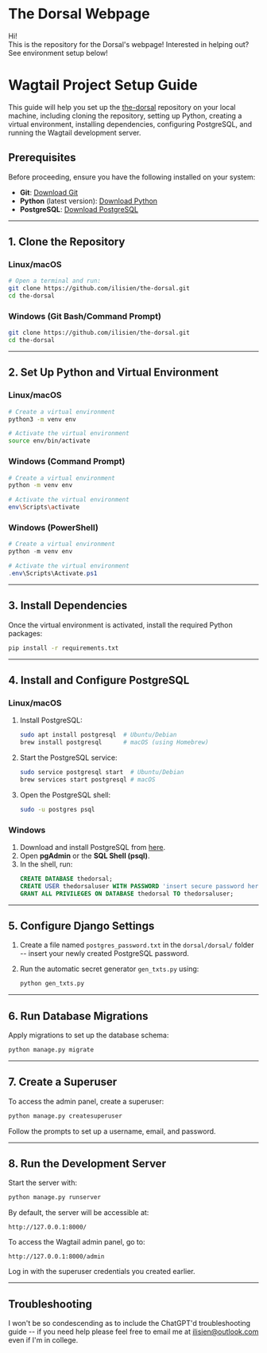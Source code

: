# The Dorsal Webpage
Hi!  
This is the repository for the Dorsal's webpage! Interested in helping out? See environment setup below!

# Wagtail Project Setup Guide

This guide will help you set up the [the-dorsal](https://github.com/ilisien/the-dorsal) repository on your local machine, including cloning the repository, setting up Python, creating a virtual environment, installing dependencies, configuring PostgreSQL, and running the Wagtail development server.

## Prerequisites

Before proceeding, ensure you have the following installed on your system:

- **Git**: [Download Git](https://git-scm.com/downloads)
- **Python** (latest version): [Download Python](https://www.python.org/downloads/)
- **PostgreSQL**: [Download PostgreSQL](https://www.postgresql.org/download/)

---

## 1. Clone the Repository

### Linux/macOS
```bash
# Open a terminal and run:
git clone https://github.com/ilisien/the-dorsal.git
cd the-dorsal
```

### Windows (Git Bash/Command Prompt)
```bash
git clone https://github.com/ilisien/the-dorsal.git
cd the-dorsal
```

---

## 2. Set Up Python and Virtual Environment

### Linux/macOS
```bash
# Create a virtual environment
python3 -m venv env

# Activate the virtual environment
source env/bin/activate
```

### Windows (Command Prompt)
```bash
# Create a virtual environment
python -m venv env

# Activate the virtual environment
env\Scripts\activate
```

### Windows (PowerShell)
```powershell
# Create a virtual environment
python -m venv env

# Activate the virtual environment
.env\Scripts\Activate.ps1
```

---

## 3. Install Dependencies

Once the virtual environment is activated, install the required Python packages:
```bash
pip install -r requirements.txt
```

---

## 4. Install and Configure PostgreSQL

### Linux/macOS
1. Install PostgreSQL:
   ```bash
   sudo apt install postgresql  # Ubuntu/Debian
   brew install postgresql      # macOS (using Homebrew)
   ```
2. Start the PostgreSQL service:
   ```bash
   sudo service postgresql start  # Ubuntu/Debian
   brew services start postgresql # macOS
   ```
3. Open the PostgreSQL shell:
   ```bash
   sudo -u postgres psql
   ```

### Windows
1. Download and install PostgreSQL from [here](https://www.postgresql.org/download/).
2. Open **pgAdmin** or the **SQL Shell (psql)**.
3. In the shell, run:
   ```sql
   CREATE DATABASE thedorsal;
   CREATE USER thedorsaluser WITH PASSWORD 'insert secure password here';
   GRANT ALL PRIVILEGES ON DATABASE thedorsal TO thedorsaluser;
   ```

---

## 5. Configure Django Settings

1. Create a file named `postgres_password.txt` in the `dorsal/dorsal/` folder -- insert your newly created PostgreSQL password.

2. Run the automatic secret generator `gen_txts.py` using:
   ```bash
   python gen_txts.py
   ```

---

## 6. Run Database Migrations

Apply migrations to set up the database schema:
```bash
python manage.py migrate
```

---

## 7. Create a Superuser

To access the admin panel, create a superuser:
```bash
python manage.py createsuperuser
```
Follow the prompts to set up a username, email, and password.

---

## 8. Run the Development Server

Start the server with:
```bash
python manage.py runserver
```

By default, the server will be accessible at:
```
http://127.0.0.1:8000/
```

To access the Wagtail admin panel, go to:
```
http://127.0.0.1:8000/admin
```
Log in with the superuser credentials you created earlier.

---

## Troubleshooting

I won't be so condescending as to include the ChatGPT'd troubleshooting guide -- if you need help please feel free to email me at ilisien@outlook.com even if I'm in college.

